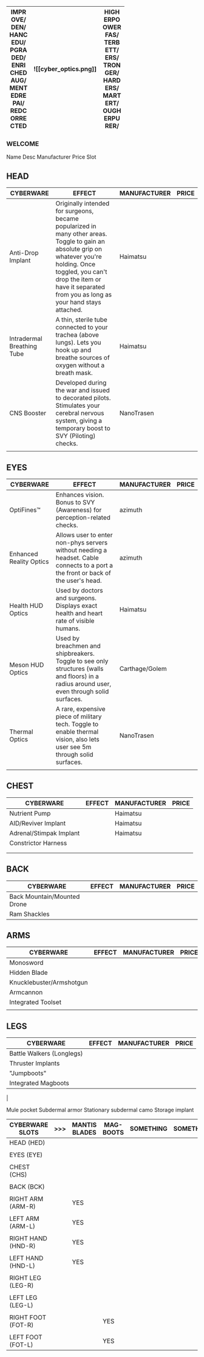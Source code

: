 | IMPR<br>OVE/<br>DEN/<br>HANC<br>EDU/<br>PGRA<br>DED/<br>ENRI<br>CHED<br>AUG/<br>MENT<br>EDRE<br>PAI/<br>REDC<br>ORRE<br>CTED | ![[cyber_optics.png]] | HIGH<br>ERPO<br>OWER<br>FAS/<br>TERB<br>ETT/<br>ERS/<br>TRON<br>GER/<br>HARD<br>ERS/<br>MART<br>ERT/<br>OUGH<br>ERPU<br>RER/ |
| ---------------------------------------------------------------------------------------------------------------------------- | --------------------- | ---------------------------------------------------------------------------------------------------------------------------- |

### WELCOME







Name
Desc
Manufacturer
Price
Slot


## HEAD

| **CYBERWARE**              | **EFFECT**                                                                                                                                                                                                                                     | **MANUFACTURER** | **PRICE** |
| -------------------------- | ---------------------------------------------------------------------------------------------------------------------------------------------------------------------------------------------------------------------------------------------- | ---------------- | --------- |
| Anti-Drop Implant          | Originally intended for surgeons, became popularized in many other areas. Toggle to gain an absolute grip on whatever you're holding. Once toggled, you can't drop the item or have it separated from you as long as your hand stays attached. | Haimatsu         |           |
| Intradermal Breathing Tube | A thin, sterile tube connected to your trachea (above lungs). Lets you hook up and breathe sources of oxygen without a breath mask.                                                                                                            | Haimatsu         |           |
| CNS Booster                | Developed during the war and issued to decorated pilots. Stimulates your cerebral nervous system, giving a temporary boost to SVY (Piloting) checks.                                                                                           | NanoTrasen       |           |
|                            |                                                                                                                                                                                                                                                |                  |           |



## EYES

| **CYBERWARE**           | **EFFECT**                                                                                                                                 | **MANUFACTURER** | **PRICE** |
| ----------------------- | ------------------------------------------------------------------------------------------------------------------------------------------ | ---------------- | --------- |
| OptiFines™              | Enhances vision. Bonus to SVY (Awareness) for perception-related checks.                                                                   | azimuth          |           |
| Enhanced Reality Optics | Allows user to enter non-phys servers without needing a headset. Cable connects to a port a the front or back of the user's head.          | azimuth          |           |
| Health HUD Optics       | Used by doctors and surgeons. Displays exact health and heart rate of visible humans.                                                      | Haimatsu         |           |
| Meson HUD Optics        | Used by breachmen and shipbreakers. Toggle to see only structures (walls and floors) in a radius around user, even through solid surfaces. | Carthage/Golem   |           |
| Thermal Optics          | A rare, expensive piece of military tech. Toggle to enable thermal vision, also lets user see 5m through solid surfaces.                   | NanoTrasen       |           |
|                         |                                                                                                                                            |                  |           |


## CHEST

| **CYBERWARE**           | **EFFECT** | **MANUFACTURER** | **PRICE** |
| ----------------------- | ---------- | ---------------- | --------- |
| Nutrient Pump           |            | Haimatsu         |           |
| AID/Reviver Implant     |            | Haimatsu         |           |
| Adrenal/Stimpak Implant |            | Haimatsu         |           |
| Constrictor Harness     |            |                  |           |
|                         |            |                  |           |
|                         |            |                  |           |


## BACK

| **CYBERWARE**               | **EFFECT** | **MANUFACTURER** | **PRICE** |
| --------------------------- | ---------- | ---------------- | --------- |
| Back Mountain/Mounted Drone |            |                  |           |
| Ram Shackles                |            |                  |           |




## ARMS

| **CYBERWARE**            | **EFFECT** | **MANUFACTURER** | **PRICE** |
| ------------------------ | ---------- | ---------------- | --------- |
| Monosword                |            |                  |           |
| Hidden Blade             |            |                  |           |
| Knucklebuster/Armshotgun |            |                  |           |
| Armcannon                |            |                  |           |
| Integrated Toolset       |            |                  |           |
|                          |            |                  |           |


## LEGS

| **CYBERWARE**             | **EFFECT** | **MANUFACTURER** | **PRICE** |
| ------------------------- | ---------- | ---------------- | --------- |
| Battle Walkers (Longlegs) |            |                  |           |
| Thruster Implants         |            |                  |           |
| "Jumpboots"                             |           |
| Integrated Magboots       |                               |           |
|                                             


Mule pocket
Subdermal armor
Stationary subdermal camo
Storage implant


| CYBERWARE SLOTS    | >>> | MANTIS BLADES | MAG-BOOTS | SOMETHING | SOMETHING | SOMETHING | SOMETHING |
| ------------------ | --- | ------------- | --------- | --------- | --------- | --------- | --------- |
| HEAD (HED)         |     |               |           |           |           |           |           |
|                    |     |               |           |           |           |           |           |
| EYES (EYE)         |     |               |           |           |           |           |           |
|                    |     |               |           |           |           |           |           |
| CHEST (CHS)        |     |               |           |           |           |           |           |
|                    |     |               |           |           |           |           |           |
| BACK (BCK)         |     |               |           |           |           |           |           |
|                    |     |               |           |           |           |           |           |
| RIGHT ARM (ARM-R)  |     | YES           |           |           |           |           |           |
|                    |     |               |           |           |           |           |           |
| LEFT ARM (ARM-L)   |     | YES           |           |           |           |           |           |
|                    |     |               |           |           |           |           |           |
| RIGHT HAND (HND-R) |     | YES           |           |           |           |           |           |
|                    |     |               |           |           |           |           |           |
| LEFT HAND (HND-L)  |     | YES           |           |           |           |           |           |
|                    |     |               |           |           |           |           |           |
| RIGHT LEG (LEG-R)  |     |               |           |           |           |           |           |
|                    |     |               |           |           |           |           |           |
| LEFT LEG (LEG-L)   |     |               |           |           |           |           |           |
|                    |     |               |           |           |           |           |           |
| RIGHT FOOT (FOT-R) |     |               | YES       |           |           |           |           |
|                    |     |               |           |           |           |           |           |
| LEFT FOOT (FOT-L)  |     |               | YES       |           |           |           |           |
